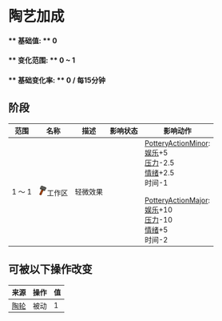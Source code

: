 # 陶艺加成  
#### ** 基础值: ** 0   
#### ** 变化范围: ** 0 ~ 1  
#### ** 基础变化率: ** 0 / 每15分钟  
## 阶段  
范围  |  名称  |  描述  |  影响状态  |  影响动作  
----  |  ----  |  ----  |  ----  |  ----  
1 ～ 1  |  <img decoding="async" src="Sprite/Construction.png" href="a.md" style="max-width:20px;max-height:20px;">工作区  |  轻微效果  |    |  [PotteryActionMinor](PotteryActionMinor.md): <br>[娱乐](Entertainment.md)+5<br>[压力](Stress.md)-2.5<br>[情绪](Morale.md)+2.5<br>时间-1<br><br>[PotteryActionMajor](PotteryActionMajor.md): <br>[娱乐](Entertainment.md)+10<br>[压力](Stress.md)-10<br>[情绪](Morale.md)+5<br>时间-2  
## 可被以下操作改变  
来源  |  操作  |  值  
----  |  ----  |  ----  
[陶轮](PotteryWheel.md)  |  被动  |  1  
